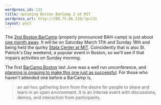 ```yaml
--- 
wordpress_id: 131
title: Upcoming Boston BarCamp 2 at MIT
wordpress_url: http://208.75.86.216/?p=131
layout: post
---
```

The <a href="http://barcamp.pbwiki.com/BarCampBoston2">2nd Boston BarCamp</a> (properly pronounced BAH-camp) is just about <a href="http://upcoming.org/event/147080/">one month away</a>. It will be on Saturday March 17th and Sunday 18th and being held the quirky <a href="http://flickr.com/search/?q=stata%20center&w=all">Stata Center at MIT</a>. Coincidently that is also St. Patrick's Day weekend, a popular event in Boston, so we'll see if that impairs activities on Sunday morning. 

The first <a href="http://barcamp.pbwiki.com/BarCampBoston">BarCamp Boston</a> last June was a well run unconference, and <a href="http://tech.groups.yahoo.com/group/barcampboston/">planning is ongoing to make this one just as successful</a>. For those who haven't attended one before a BarCamp is,

<blockquote>
an ad-hoc gathering born from the desire for people to share and learn in an open environment. It is an intense event with discussions, demos, and interaction from participants.</blockquote>



